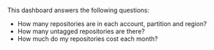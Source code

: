 This dashboard answers the following questions:

- How many repositories are in each account, partition and region?
- How many untagged repositories are there?
- How much do my repositories cost each month?